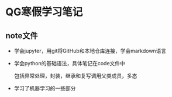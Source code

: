# QG寒假学习笔记

## note文件

- 学会jupyter，用git将GitHub和本地仓库连接，学会markdown语言

- 学会python的基础语法，具体笔记在code文件中

  包括异常处理，封装，继承和复写调用父类成员，多态

- 学习了机器学习的一些部分